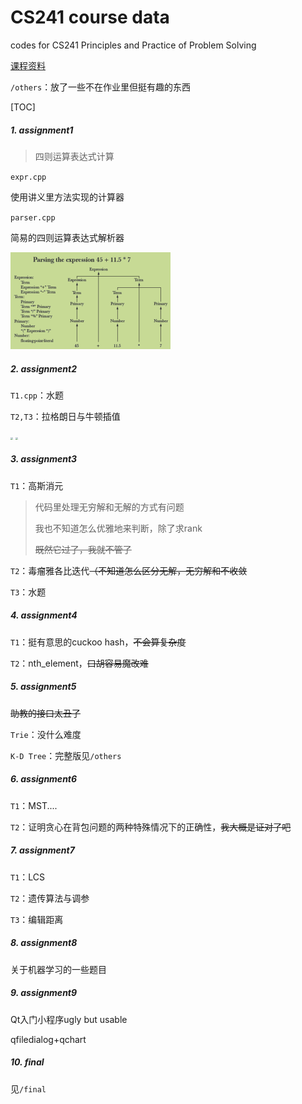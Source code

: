 # CS241 course data
codes for CS241 Principles and Practice of Problem Solving

[课程资料](https://drive.google.com/drive/folders/1z-vLeSN1lLc_zrLrd6zl0w_Na2fULgqh?usp=sharing)

`/others`：放了一些不在作业里但挺有趣的东西

[TOC]

##### 1. assignment1

>  四则运算表达式计算

`expr.cpp`

使用讲义里方法实现的计算器

`parser.cpp`

简易的四则运算表达式解析器

<img src="images/expr.png" style="zoom: 25%;" />

##### 2. assignment2

```T1.cpp```：水题

```T2,T3```：拉格朗日与牛顿插值

<img src="images/h21.png" style="zoom: 25%;" />

<img src="images/h22.png" style="zoom: 25%;" />

##### 3. assignment3

```T1```：高斯消元

> 代码里处理无穷解和无解的方式有问题
>
> 我也不知道怎么优雅地来判断，除了求rank
>
> ~~既然它过了，我就不管了~~

```T2```：毒瘤雅各比迭代~~（不知道怎么区分无解，无穷解和不收敛~~

```T3```：水题

##### 4. assignment4

```T1```：挺有意思的cuckoo hash，~~不会算复杂度~~

```T2```：nth_element，~~口胡容易魔改难~~

##### 5. assignment5

~~助教的接口太丑了~~

`Trie`：没什么难度

`K-D Tree`：完整版见`/others`

##### 6. assignment6

`T1`：MST....

`T2`：证明贪心在背包问题的两种特殊情况下的正确性，~~我大概是证对了吧~~

##### 7. assignment7

`T1`：LCS

`T2`：遗传算法与调参

`T3`：编辑距离

##### 8. assignment8

关于机器学习的一些题目

##### 9. assignment9

Qt入门小程序ugly but usable

qfiledialog+qchart

##### 10. final

见`/final`